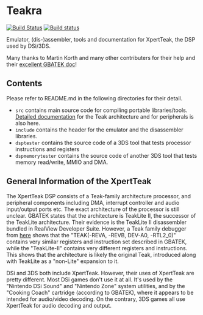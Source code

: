 # Teakra

[![Build Status](https://github.com/wwylele/teakra/actions/workflows/build.yaml/badge.svg)](https://github.com/wwylele/teakra/actions/workflows/build.yaml)
[![Build status](https://ci.appveyor.com/api/projects/status/mxr5tg4v8dafyqec/branch/master?svg=true)](https://ci.appveyor.com/project/wwylele/teakra/branch/master)

Emulator, (dis-)assembler, tools and documentation for XpertTeak, the DSP used by DSi/3DS.

Many thanks to Martin Korth and many other contributers for their help and their [excellent GBATEK doc](http://problemkaputt.de/gbatek.htm#dsixpertteakdsp)!

## Contents
Please refer to README.md in the following directories for their detail.
 - `src` contains main source code for compiling portable libraries/tools. [Detailed documentation](src/README.md) for the Teak architecture and for peripherals is also here.
 - `include` contains the header for the emulator and the disassembler libraries.
 - `dsptester` contains the source code of a 3DS tool that tests processor instructions and registers
 - `dspmemorytester` contains the source code of another 3DS tool that tests memory read/write, MMIO and DMA.

## General Information of the XpertTeak

The XpertTeak DSP consists of a Teak-family architecture processor, and peripheral components including DMA, interrupt controller and audio input/output ports etc. The exact architecture of the processor is still unclear. GBATEK states that the architecture is TeakLite II, the successor of the TeakLite architecture. Their evidence is the TeakLite II disassembler bundled in RealView Developer Suite. However, a Teak family debugger from [here](https://www.lauterbach.com) shows that the "TEAK(-REVA, -REVB, DEV-A0, -RTL2_0)" contains very similar registers and instruction set described in GBATEK, while the "TeakLite-II" contains very different registers and instructions. This shows that the architecture is likely the original Teak, introduced along with TeakLite as a "non-Lite" expansion to it.

DSi and 3DS both include XpertTeak. However, their uses of XpertTeak are pretty different. Most DSi games don't use it at all. It's used by the "Nintendo DSi Sound" and "Nintendo Zone" system utilities, and by the "Cooking Coach" cartridge (according to GBATEK), where it appears to be intended for audio/video decoding. On the contrary, 3DS games all use XpertTeak for audio decoding and output.

